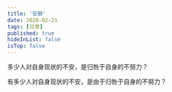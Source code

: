 ```yaml
---
title: '安静'
date: 2020-02-21 
tags: [日常]
published: true
hideInList: false
isTop: false
---
```


多少人对自身现状的不安，是归咎于自身的不努力？

有多少人对自身现状的不安，是由于归咎于自身的不努力？
